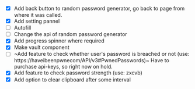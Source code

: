 - [x] Add back button to random password generator, go back to page from where it was called.
- [x] Add setting pannel
- [ ] Autofill
- [ ] Change the api of random password generator
- [x] Add progress spinner where required
- [x] Make vault component
- [ ] ~Add feature to check whether user's password is breached or not (use: https://haveibeenpwnecom/API/v3#PwnedPasswords)~ Have to purchase api-keys, so right now on hold.
- [x] Add feature to check password strength (use: zxcvb)
- [x] Add option to clear clipboard after some interval